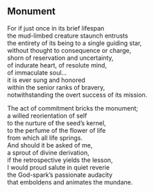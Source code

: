 Monument  
--------  

For if just once in its brief lifespan  
the mud-limbed creature staunch entrusts  
the entirety of its being to a single guiding star,  
without thought to consequence or charge,  
shorn of reservation and uncertainty,  
of indurate heart, of resolute mind,  
of immaculate soul…  
it is ever sung and honored  
within the senior ranks of bravery,  
notwithstanding the overt success of its mission.  

The act of commitment bricks the monument;  
a willed reorientation of self  
to the nurture of the seed’s kernel,  
to the perfume of the flower of life  
from which all life springs.  
And should it be asked of me,  
a sprout of divine derivation,  
if the retrospective yields the lesson,  
I would proud salute in quiet reverie  
the God-spark’s passionate audacity  
that emboldens and animates the mundane.  